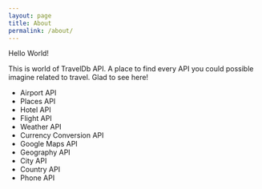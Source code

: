 ```yaml
---
layout: page
title: About
permalink: /about/
---
```


Hello World!

This is world of TravelDb API. A place to find every API you could possible imagine related to travel. Glad to see here!

* Airport API
* Places API
* Hotel API
* Flight API
* Weather API
* Currency Conversion API
* Google Maps API
* Geography API
* City API
* Country API
* Phone API